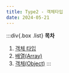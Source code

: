 ```yaml
---
title: Type2 - 객체타입
date: 2024-05-21
---
```


:::div{.box .list}
**목차**

1. [객체 타입](/javascript/chapter05/05-1)
2. [배열(Array)](/javascript/chapter05/05-2)
3. [객체(Object)](/javascript/chapter05/05-3)
   :::
